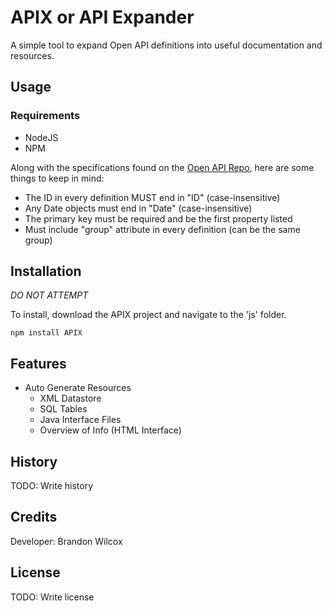 # APIX or API Expander

A simple tool to expand Open API definitions into useful documentation and resources.

## Usage
### Requirements
+ NodeJS
+ NPM

Along with the specifications found on the [Open API Repo](https://github.com/OAI/OpenAPI-Specification), here are some things to keep in mind:
+ The ID in every definition MUST end in "ID" (case-insensitive)
+ Any Date objects must end in "Date" (case-insensitive)
+ The primary key must be required and be the first property listed
+ Must include "group" attribute in every definition (can be the same group)

## Installation
*DO NOT ATTEMPT*

To install, download the APIX project and navigate to the 'js' folder.

    npm install APIX

## Features
+ Auto Generate Resources
    + XML Datastore
    + SQL Tables
    + Java Interface Files
    + Overview of Info (HTML Interface)

## History

TODO: Write history

## Credits

Developer: Brandon Wilcox

## License

TODO: Write license

